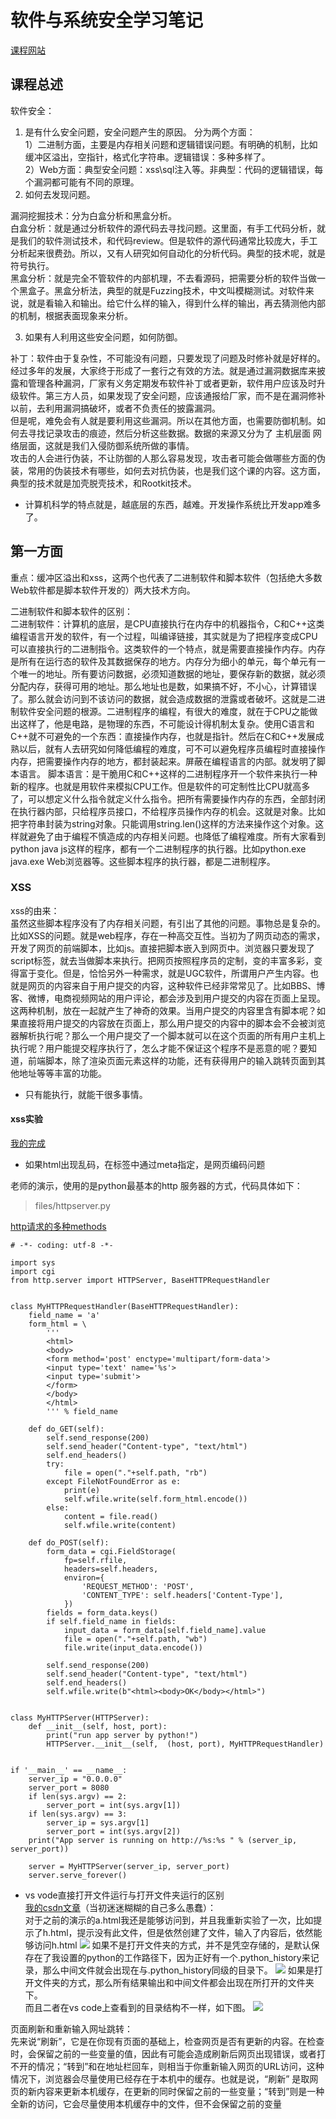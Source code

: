 # 软件与系统安全学习笔记
[课程网站](http://programtrace.com/)
## 课程总述
软件安全：
1. 是有什么安全问题，安全问题产生的原因。 
分为两个方面：   
1）二进制方面，主要是内存相关问题和逻辑错误问题。有明确的机制，比如缓冲区溢出，空指针，格式化字符串。逻辑错误：多种多样了。  
2）Web方面：典型安全问题：xss\sql注入等。非典型：代码的逻辑错误，每个漏洞都可能有不同的原理。
2. 如何去发现问题。  

 漏洞挖掘技术：分为白盒分析和黑盒分析。  
 白盒分析：就是通过分析软件的源代码去寻找问题。这里面，有手工代码分析，就是我们的软件测试技术，和代码review。但是软件的源代码通常比较庞大，手工分析起来很费劲。所以，又有人研究如何自动化的分析代码。典型的技术呢，就是符号执行。  
黑盒分析：就是完全不管软件的内部机理，不去看源码，把需要分析的软件当做一个黑盒子。黑盒分析法，典型的就是Fuzzing技术，中文叫模糊测试。对软件来说，就是看输入和输出。给它什么样的输入，得到什么样的输出，再去猜测他内部的机制，根据表面现象来分析。

3. 如果有人利用这些安全问题，如何防御。  

补丁：软件由于复杂性，不可能没有问题，只要发现了问题及时修补就是好样的。经过多年的发展，大家终于形成了一套行之有效的方法。就是通过漏洞数据库来披露和管理各种漏洞，厂家有义务定期发布软件补丁或者更新，软件用户应该及时升级软件。第三方人员，如果发现了安全问题，应该通报给厂家，而不是在漏洞修补以前，去利用漏洞搞破坏，或者不负责任的披露漏洞。  
但是呢，难免会有人就是要利用这些漏洞。所以在其他方面，也需要防御机制。如何去寻找记录攻击的痕迹，然后分析这些数据。数据的来源又分为了 主机层面 网络层面，这就是我们入侵防御系统所做的事情。  
攻击的人会进行伪装，不让防御的人那么容易发现，攻击者可能会做哪些方面的伪装，常用的伪装技术有哪些，如何去对抗伪装，也是我们这个课的内容。这方面，典型的技术就是加壳脱壳技术，和Rootkit技术。

* 计算机科学的特点就是，越底层的东西，越难。开发操作系统比开发app难多了。

## 第一方面
重点：缓冲区溢出和xss，这两个也代表了二进制软件和脚本软件（包括绝大多数Web软件都是脚本软件开发的）两大技术方向。

二进制软件和脚本软件的区别：  
二进制软件：计算机的底层，是CPU直接执行在内存中的机器指令，C和C++这类编程语言开发的软件，有一个过程，叫编译链接，其实就是为了把程序变成CPU可以直接执行的二进制指令。这类软件的一个特点，就是需要直接操作内存。内存是所有在运行态的软件及其数据保存的地方。内存分为细小的单元，每个单元有一个唯一的地址。所有要访问数据，必须知道数据的地址，要保存新的数据，就必须分配内存，获得可用的地址。那么地址也是数，如果搞不好，不小心，计算错误了。那么就会访问到不该访问的数据，就会造成数据的泄露或者破坏。这就是二进制软件安全问题的根源。二进制程序的编程，有很大的难度，就在于CPU之能做出这样了，他是电路，是物理的东西，不可能设计得机制太复杂。使用C语言和C++就不可避免的一个东西：直接操作内存，也就是指针。然后在C和C++发展成熟以后，就有人去研究如何降低编程的难度，可不可以避免程序员编程时直接操作内存，把需要操作内存的地方，都封装起来。屏蔽在编程语言的内部。就发明了脚本语言。
脚本语言：是干脆用C和C++这样的二进制程序开一个软件来执行一种新的程序。也就是用软件来模拟CPU工作。但是软件的可定制性比CPU就高多了，可以想定义什么指令就定义什么指令。把所有需要操作内存的东西，全部封闭在执行器内部，只给程序员接口，不给程序员操作内存的机会。这就是对象。比如把字符串封装为string对象。只能调用string.len()这样的方法来操作这个对象。这样就避免了由于编程不慎造成的内存相关问题。也降低了编程难度。所有大家看到python java js这样的程序，都有一个二进制程序的执行器。比如python.exe java.exe Web浏览器等。这些脚本程序的执行器，都是二进制程序。  

### XSS
xss的由来：  
虽然这些脚本程序没有了内存相关问题，有引出了其他的问题。事物总是复杂的。比如XSS的问题。就是web程序，存在一种高交互性。当初为了网页动态的需求，开发了网页的前端脚本，比如js。直接把脚本嵌入到网页中。浏览器只要发现了script标签，就去当做脚本来执行。把网页按照程序员的定制，变的丰富多彩，变得富于变化。但是，恰恰另外一种需求，就是UGC软件，所谓用户产生内容。也就是网页的内容来自于用户提交的内容，这种软件已经非常常见了。比如BBS、博客、微博，电商视频网站的用户评论，都会涉及到用户提交的内容在页面上呈现。这两种机制，放在一起就产生了神奇的效果。当用户提交的内容里含有脚本呢？如果直接将用户提交的内容放在页面上，那么用户提交的内容中的脚本会不会被浏览器解析执行呢？那么一个用户提交了一个脚本就可以在这个页面的所有用户主机上执行呢？用户能提交程序执行了，怎么才能不保证这个程序不是恶意的呢？要知道，前端脚本，除了渲染页面元素这样的功能，还有获得用户的输入跳转页面到其他地址等等丰富的功能。
* 只有能执行，就能干很多事情。

#### xss实验  
[我的完成](https://github.com/Calistamu/Software-and-system-security/tree/master/test0x01-xss)
* 如果html出现乱码，在<head>标签中通过meta指定，是网页编码问题

老师的演示，使用的是python最基本的http 服务器的方式，代码具体如下：
>files/httpserver.py

[http请求的多种methods](https://developer.mozilla.org/en-US/docs/Web/HTTP/Methods)  

```
# -*- coding: utf-8 -*-

import sys
import cgi
from http.server import HTTPServer, BaseHTTPRequestHandler


class MyHTTPRequestHandler(BaseHTTPRequestHandler):
    field_name = 'a'
    form_html = \
        '''
        <html>
        <body>
        <form method='post' enctype='multipart/form-data'>
        <input type='text' name='%s'>
        <input type='submit'>
        </form>
        </body>
        </html>
        ''' % field_name

    def do_GET(self):
        self.send_response(200)
        self.send_header("Content-type", "text/html")
        self.end_headers()
        try:
            file = open("."+self.path, "rb")
        except FileNotFoundError as e:
            print(e)
            self.wfile.write(self.form_html.encode())
        else:
            content = file.read()
            self.wfile.write(content)

    def do_POST(self):
        form_data = cgi.FieldStorage(
            fp=self.rfile,
            headers=self.headers,
            environ={
                'REQUEST_METHOD': 'POST',
                'CONTENT_TYPE': self.headers['Content-Type'],
            })
        fields = form_data.keys()
        if self.field_name in fields:
            input_data = form_data[self.field_name].value
            file = open("."+self.path, "wb")
            file.write(input_data.encode())

        self.send_response(200)
        self.send_header("Content-type", "text/html")
        self.end_headers()
        self.wfile.write(b"<html><body>OK</body></html>")


class MyHTTPServer(HTTPServer):
    def __init__(self, host, port):
        print("run app server by python!")
        HTTPServer.__init__(self,  (host, port), MyHTTPRequestHandler)


if '__main__' == __name__:
    server_ip = "0.0.0.0"
    server_port = 8080
    if len(sys.argv) == 2:
        server_port = int(sys.argv[1])
    if len(sys.argv) == 3:
        server_ip = sys.argv[1]
        server_port = int(sys.argv[2])
    print("App server is running on http://%s:%s " % (server_ip, server_port))

    server = MyHTTPServer(server_ip, server_port)
    server.serve_forever()
```
* vs vode直接打开文件运行与打开文件夹运行的区别  
[我的csdn文章](https://editor.csdn.net/md/?articleId=104938833)（当初迷迷糊糊的自己多么愚蠢）：  
对于之前的演示的a.html我还是能够访问到，并且我重新实验了一次，比如提示了h.html，提示没有此文件，但是依然创建了文件，输入了内容后，依然能够访问h.html
![](images/try-test.jpg)
如果不是打开文件夹的方式，并不是凭空存储的，是默认保存在了我设置的python的工作路径下，因为正好有一个.python_history来记录，那么中间文件就会出现在与.python_history同级的目录下。
![](images/source-to-python.png)
如果是打开文件夹的方式，那么所有结果输出和中间文件都会出现在所打开的文件夹下。  
而且二者在vs code上查看到的目录结构不一样，如下图。
![](images/openmethod-vs.png)

页面刷新和重新输入网址跳转：  
先来说“刷新”，它是在你现有页面的基础上，检查网页是否有更新的内容。在检查时，会保留之前的一些变量的值，因此有可能会造成刷新后网页出现错误，或者打不开的情况；“转到”和在地址栏回车，则相当于你重新输入网页的URL访问，这种情况下，浏览器会尽量使用已经存在于本机中的缓存。也就是说，“刷新” 是取网页的新内容来更新本机缓存，在更新的同时保留之前的一些变量；“转到”则是一种全新的访问，它会尽量使用本机缓存中的文件，但不会保留之前的变量
